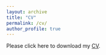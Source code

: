 ```yaml
---
layout: archive
title: "CV"
permalink: /cv/
author_profile: true
---
```


<object data="https://yangccuc.github.io/files/CV - Chia-Chun Yang 2025 v1.pdf" type="application/pdf" width="100%" height="1000px">
  <p>Please click here to download my <a href="https://yangccuc.github.io/files/CV - Chia-Chun Yang 2025 v1.pdf">CV</a>.</p>
</object>

